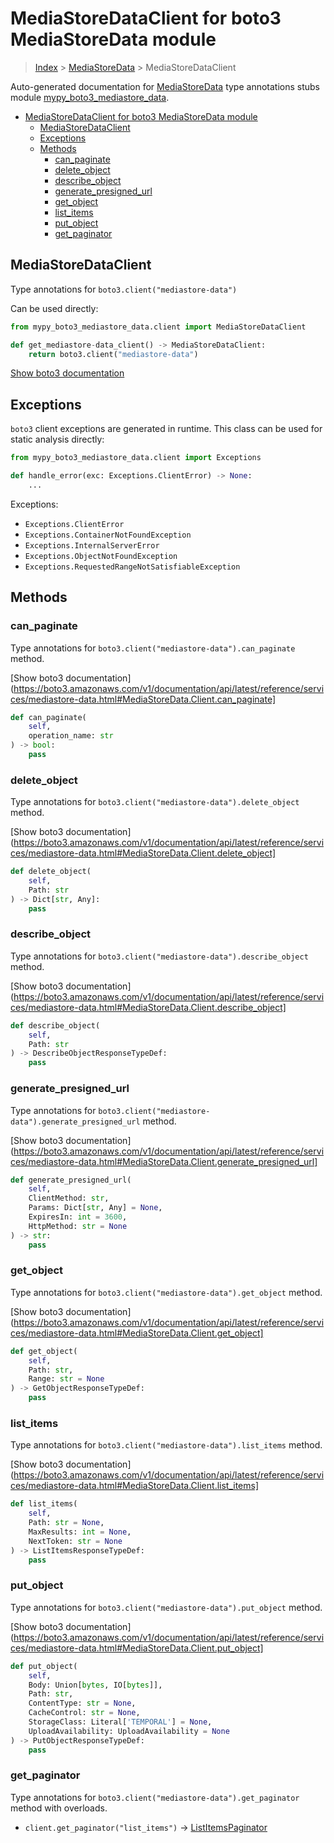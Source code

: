 # MediaStoreDataClient for boto3 MediaStoreData module

> [Index](../README.md) > [MediaStoreData](./README.md) > MediaStoreDataClient

Auto-generated documentation for [MediaStoreData](https://boto3.amazonaws.com/v1/documentation/api/latest/reference/services/mediastore-data.html#MediaStoreData)
type annotations stubs module [mypy_boto3_mediastore_data](https://pypi.org/project/mypy-boto3-mediastore-data/).

- [MediaStoreDataClient for boto3 MediaStoreData module](#mediastoredataclient-for-boto3-mediastoredata-module)
  - [MediaStoreDataClient](#mediastoredataclient)
  - [Exceptions](#exceptions)
  - [Methods](#methods)
    - [can_paginate](#can_paginate)
    - [delete_object](#delete_object)
    - [describe_object](#describe_object)
    - [generate_presigned_url](#generate_presigned_url)
    - [get_object](#get_object)
    - [list_items](#list_items)
    - [put_object](#put_object)
    - [get_paginator](#get_paginator)

## MediaStoreDataClient

Type annotations for `boto3.client("mediastore-data")`

Can be used directly:

```python
from mypy_boto3_mediastore_data.client import MediaStoreDataClient

def get_mediastore-data_client() -> MediaStoreDataClient:
    return boto3.client("mediastore-data")
```

[Show boto3 documentation](https://boto3.amazonaws.com/v1/documentation/api/latest/reference/services/mediastore-data.html#MediaStoreData.Client)

## Exceptions


`boto3` client exceptions are generated in runtime. This class can be used for static analysis directly:

```python
from mypy_boto3_mediastore_data.client import Exceptions

def handle_error(exc: Exceptions.ClientError) -> None:
    ...
```


Exceptions:

- `Exceptions.ClientError`
- `Exceptions.ContainerNotFoundException`
- `Exceptions.InternalServerError`
- `Exceptions.ObjectNotFoundException`
- `Exceptions.RequestedRangeNotSatisfiableException`


## Methods


### can_paginate

Type annotations for `boto3.client("mediastore-data").can_paginate` method.

[Show boto3 documentation](https://boto3.amazonaws.com/v1/documentation/api/latest/reference/services/mediastore-data.html#MediaStoreData.Client.can_paginate]

```python
def can_paginate(
    self,
    operation_name: str
) -> bool:
    pass
```

### delete_object

Type annotations for `boto3.client("mediastore-data").delete_object` method.

[Show boto3 documentation](https://boto3.amazonaws.com/v1/documentation/api/latest/reference/services/mediastore-data.html#MediaStoreData.Client.delete_object]

```python
def delete_object(
    self,
    Path: str
) -> Dict[str, Any]:
    pass
```

### describe_object

Type annotations for `boto3.client("mediastore-data").describe_object` method.

[Show boto3 documentation](https://boto3.amazonaws.com/v1/documentation/api/latest/reference/services/mediastore-data.html#MediaStoreData.Client.describe_object]

```python
def describe_object(
    self,
    Path: str
) -> DescribeObjectResponseTypeDef:
    pass
```

### generate_presigned_url

Type annotations for `boto3.client("mediastore-data").generate_presigned_url` method.

[Show boto3 documentation](https://boto3.amazonaws.com/v1/documentation/api/latest/reference/services/mediastore-data.html#MediaStoreData.Client.generate_presigned_url]

```python
def generate_presigned_url(
    self,
    ClientMethod: str,
    Params: Dict[str, Any] = None,
    ExpiresIn: int = 3600,
    HttpMethod: str = None
) -> str:
    pass
```

### get_object

Type annotations for `boto3.client("mediastore-data").get_object` method.

[Show boto3 documentation](https://boto3.amazonaws.com/v1/documentation/api/latest/reference/services/mediastore-data.html#MediaStoreData.Client.get_object]

```python
def get_object(
    self,
    Path: str,
    Range: str = None
) -> GetObjectResponseTypeDef:
    pass
```

### list_items

Type annotations for `boto3.client("mediastore-data").list_items` method.

[Show boto3 documentation](https://boto3.amazonaws.com/v1/documentation/api/latest/reference/services/mediastore-data.html#MediaStoreData.Client.list_items]

```python
def list_items(
    self,
    Path: str = None,
    MaxResults: int = None,
    NextToken: str = None
) -> ListItemsResponseTypeDef:
    pass
```

### put_object

Type annotations for `boto3.client("mediastore-data").put_object` method.

[Show boto3 documentation](https://boto3.amazonaws.com/v1/documentation/api/latest/reference/services/mediastore-data.html#MediaStoreData.Client.put_object]

```python
def put_object(
    self,
    Body: Union[bytes, IO[bytes]],
    Path: str,
    ContentType: str = None,
    CacheControl: str = None,
    StorageClass: Literal['TEMPORAL'] = None,
    UploadAvailability: UploadAvailability = None
) -> PutObjectResponseTypeDef:
    pass
```



### get_paginator

Type annotations for `boto3.client("mediastore-data").get_paginator` method with overloads.

- `client.get_paginator("list_items")` -> [ListItemsPaginator](./paginators.md#listitemspaginator)


